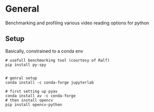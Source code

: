 # General
Benchmarking and profiling various video reading options for python


## Setup
Basically, constrained to a conda env

```
# usefull benchmarking tool (courtesy of Ralf)
pip install py-spy


# genral setup
conda install -c conda-forge jupyterlab

# first setting up pyav
conda install av -c conda-forge
# then install opencv
pip install opencv-python 
```
